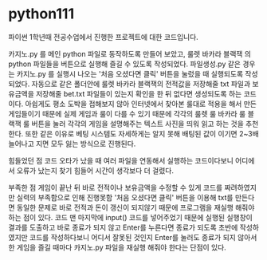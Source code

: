 # python111
파이썬 1학년때 전공수업에서 진행한 프로젝트에 대한 코드입니다.

카지노.py 를 메인 python 파일로 동작하도록 만들어 보았고, 룰렛 바카라 블랙잭 의 python 파일들을 버튼으로 실행해 즐길 수 있도록 작성되었다. 
파일생성.py 같은 경우는 카지노.py 를 실행시 나오는 '처음 오셨다면 클릭' 버튼을 눌렀을 때 실행되도록 작성되었다. 자동으로 같은 폴더안에 룰렛 바카라 블랙잭의 전적값을 저장해줄 txt 파일과 보유금액을 저장해줄 bet.txt 파일들이 있는지 확인을 한 뒤 없다면 생성되도록 하는 코드이다.
아쉽게도 평소 도박을 접해보지 않아 인터넷에서 찾아본 룰대로 적용을 해서 만든 게임들이기 때문에 실제 게임과 룰이 다를 수 있기 때문에 각각의 룰렛 룰 바카라 룰 블랙잭 룰 버튼을 눌러 각각의 게임을 설명해주는 텍스트 사진을 띄워 읽고 하는 것을 추천한다. 또한 같은 이유로 베팅 시스템도 자세하게는 알지 못해 배팅된 값이 이기면 2~3배 늘어나고 지면 모두 잃는 방식으로 진행된다.

힘들었던 점
코드 오타가 났을 때 여러 파일을 연동해서 실행하는 코드이다보니 어디에서 오류가 났는지 찾기 힘들어 시간이 생각보다 더 걸렸다.

부족한 점
게임이 끝난 뒤 바로 전적이나 보유금액을 수정할 수 있게 코드를 짜려하였지만 실력의 부족함으로 인해 진행못함
'처음 오셨다면 클릭' 버튼을 이용해 txt를 만든다면 동일한 문제로 바로 전적과 돈이 갱신이 되지않기 때문에 프로그램을 재실행 해줘야하는 점이 있다.
코드 맨 마지막에 input() 코드를 넣어주었기 때문에 실행된 실행창이 결과를 도출하고 바로 종료가 되지 않고 Enter를 누른다면 종료가 되도록 초반에 작성하였지만 코드를 작성하다보니 어디서 잘못된 것인지 Enter를 눌러도 종료가 되지 않아서 한 게임을 즐길 때마다 카지노.py 파일을 재실행 해줘야 한다는 단점이 있다.
